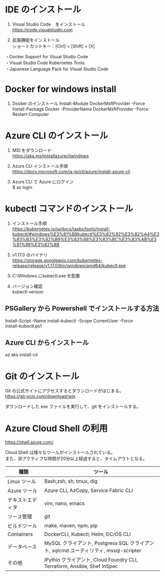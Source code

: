 # IDE のインストール
1. Visual Studio Code　をインストール  
https://code.visualstudio.com

2. 拡張機能をインストール  
ショートカットキー：[Ctrl] + [Shift] + [X]  

・Docker Support for Visual Studio Code  
・Visual Studio Code Kubernetes Tools  
・Japanese Language Pack for Visual Studio Code

# Docker for windows install
1. Docker のインストール
Install-Module DockerMsftProvider -Force
Install-Package Docker -ProviderName DockerMsftProvider -Force
Restart-Computer

# Azure CLI のインストール
1. MSI をダウンロード  
https://aka.ms/installazurecliwindows

2. Azure CLI インストール手順  
https://docs.microsoft.com/ja-jp/cli/azure/install-azure-cli

3. Azure CLI で Azure にログイン  
$ az login

# kubectl コマンドのインストール
1. インストール手順  
https://kubernetes.io/ja/docs/tasks/tools/install-kubectl/#windows%E3%81%B8kubectl%E3%82%92%E3%82%A4%E3%83%B3%E3%82%B9%E3%83%88%E3%83%BC%E3%83%AB%E3%81%99%E3%82%8B

2. v1.17.0 のバイナリ  
https://storage.googleapis.com/kubernetes-release/release/v1.17.0/bin/windows/amd64/kubectl.exe

3. C:\WIndows にkubectl.exe を配置

4. バージョン確認  
kubectl version

## PSGallery から Powershell でインストールする方法
Install-Script -Name install-kubectl -Scope CurrentUser -Force  
install-kubectl.ps1  

## Azure CLI からインストール
az aks install-cli

# Git のインストール
Git の公式サイトにアクセスするとダウンロードがはじまる。  
https://git-scm.com/download/win  

ダウンロードした exe ファイルを実行して、git をインストールする。  

# Azure Cloud Shell の利用
https://shell.azure.com/

Cloud Shell は様々なツールがインストールされている。  
また、非アクティブな時間が20分以上経過すると、タイムアウトとなる。  

| 種類 | ツール |
| ---- | ---- |
| Linux ツール | Bash,zsh, sh, tmux, dig |
| Azure ツール | Azure CLI, AzCopy, Service Fabric CLI |
| テキストエディタ | vim, nano, emacs |
| ソース管理 | git |
| ビルドツール | make, maven, npm, pip |
| Containers | DockerCLI, Kubectl, Helm, DC/OS CLI |
| データベース | MySQL クライアント, Postgress SQL クライアント, sqlcmd ユーティリティ, mssql-scripter |
| その他 | iPythin クライアント, Cloud Foundry CLI, Terraform, Ansible, Shef InSpec |
